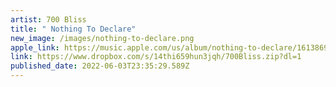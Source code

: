```yaml
---
artist: 700 Bliss
title: " Nothing To Declare"
new_image: /images/nothing-to-declare.png
apple_link: https://music.apple.com/us/album/nothing-to-declare/1613869822
link: https://www.dropbox.com/s/14thi659hun3jqh/700Bliss.zip?dl=1
published_date: 2022-06-03T23:35:29.589Z
---
```

